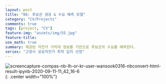 ```yaml
---
layout: post
title: "06: 후보군 생성 & 수요 예측 모델"
category: "CV/Projects"
comments: true
tags: [project, "CV"]
feature-img: "assets/img/55.jpg"
feature-title:
use_math: true
summary: 제공된 자전거 거치대 정보를 기반으로 후보군의 수요를 예측한다.
series: "고양시 공공자전거 최적 입지 선정"
---
```


![screencapture-compas-nb-lh-or-kr-user-wansook0316-nbconvert-html-result-ipynb-2020-09-11-11_42_16-6](https://user-images.githubusercontent.com/37871541/92856115-0c48ec00-f42e-11ea-9da3-45e6542c8422.png){: .center width="100%"}
